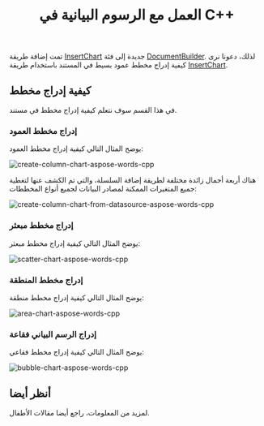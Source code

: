﻿---
title: العمل مع الرسوم البيانية في C++
second_title: Aspose.Words ل C++
articleTitle: العمل مع الرسوم البيانية
linktitle: العمل مع الرسوم البيانية
description: "مقدمة في ميزة الرسم البياني، وكيفية إنشاء المخططات ومعالجتها باستخدام C++."
type: docs
weight: 310
url: /ar/cpp/working-with-charts/
---

تمت إضافة طريقة [InsertChart](https://reference.aspose.com/words/cpp/aspose.words/documentbuilder/insertchart/) جديدة إلى فئة [DocumentBuilder](https://reference.aspose.com/words/cpp/aspose.words/documentbuilder/). لذلك، دعونا نرى كيفية إدراج مخطط عمود بسيط في المستند باستخدام طريقة [InsertChart](https://reference.aspose.com/words/cpp/aspose.words/documentbuilder/insertchart/).

## كيفية إدراج مخطط

في هذا القسم سوف نتعلم كيفية إدراج مخطط في مستند.

### إدراج مخطط العمود

يوضح المثال التالي كيفية إدراج مخطط العمود:

![create-column-chart-aspose-words-cpp](working-with-charts-1.png)

هناك أربعة أحمال زائدة مختلفة لطريقة إضافة السلسلة، والتي تم الكشف عنها لتغطية جميع المتغيرات الممكنة لمصادر البيانات لجميع أنواع المخططات:

![create-column-chart-from-datasource-aspose-words-cpp](working-with-charts-2.png)

### إدراج مخطط مبعثر

يوضح المثال التالي كيفية إدراج مخطط مبعثر:

![scatter-chart-aspose-words-cpp](working-with-charts-3.png)

### إدراج مخطط المنطقة

يوضح المثال التالي كيفية إدراج مخطط منطقة:

![area-chart-aspose-words-cpp](working-with-charts-4.png)

### إدراج الرسم البياني فقاعة

يوضح المثال التالي كيفية إدراج مخطط فقاعي:

![bubble-chart-aspose-words-cpp](working-with-charts-5.png)

## أنظر أيضا

لمزيد من المعلومات، راجع أيضا مقالات الأطفال.